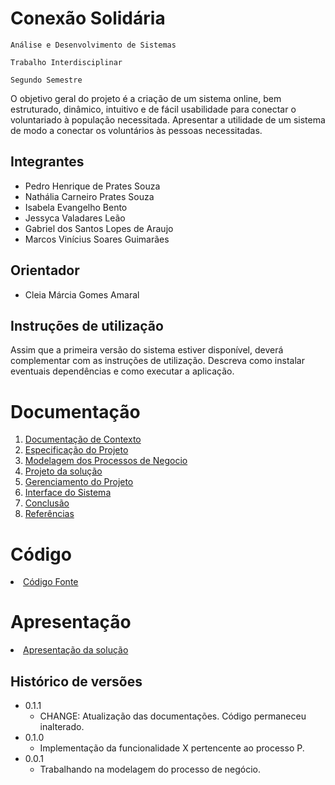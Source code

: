 # Conexão Solidária

`Análise e Desenvolvimento de Sistemas`

`Trabalho Interdisciplinar`

`Segundo Semestre`

O objetivo geral do projeto é a criação de um sistema online, bem estruturado, dinâmico, intuitivo e de fácil usabilidade para conectar o voluntariado à população necessitada. Apresentar a utilidade de um sistema de modo a conectar os voluntários às pessoas necessitadas. 

## Integrantes

* Pedro Henrique de Prates Souza 
* Nathália Carneiro Prates Souza 
* Isabela Evangelho Bento 
* Jessyca Valadares Leão 
* Gabriel dos Santos Lopes de Araujo 
* Marcos Vinícius Soares Guimarães 

## Orientador

* Cleia Márcia Gomes Amaral

## Instruções de utilização

Assim que a primeira versão do sistema estiver disponível, deverá complementar com as instruções de utilização. Descreva como instalar eventuais dependências e como executar a aplicação.

# Documentação

<ol>
<li><a href="docs/1-Contexto.md"> Documentação de Contexto</a></li>
<li><a href="docs/2-Especificação.md"> Especificação do Projeto</a></li>
<li><a href="docs/3-Modelagem-Processos-Negócio.md"> Modelagem dos Processos de Negocio</a></li>
<li><a href="docs/4-Projeto-Solucao.md"> Projeto da solução</a></li>
<li><a href="docs/5-Gerenciamento-Projeto.md"> Gerenciamento do Projeto</a></li>
<li><a href="docs/6-Interface-Sistema.md"> Interface do Sistema</a></li>
<li><a href="docs/7-Conclusão.md"> Conclusão</a></li>
<li><a href="docs/8-Referências.md"> Referências</a></li>
</ol>

# Código

<li><a href="src/README.md"> Código Fonte</a></li>

# Apresentação

<li><a href="presentation/README.md"> Apresentação da solução</a></li>


## Histórico de versões

* 0.1.1
    * CHANGE: Atualização das documentações. Código permaneceu inalterado.
* 0.1.0
    * Implementação da funcionalidade X pertencente ao processo P.
* 0.0.1
    * Trabalhando na modelagem do processo de negócio.

